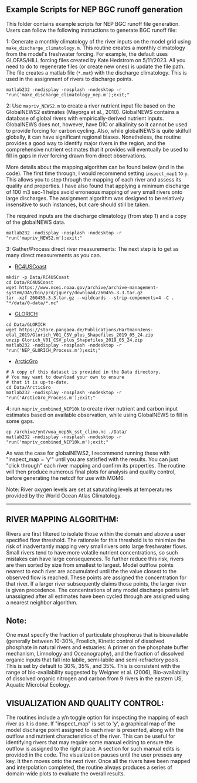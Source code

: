 ## Example Scripts for NEP BGC runoff generation 

This folder contains example scripts for NEP BGC runoff file generation. Users can follow the following instructions to generate BGC runoff file:

1: Generate a monthly climatology of the river inputs on the model grid
using `make_discharge_climatology.m`.  This routine creates a monthly climatology
from the model's freshwater forcing.  For example, the default uses GLOFAS/HILL
forcing files created by Kate Hedstrom on 5/11/2023.  All you need to do to
regenerate files (or create new ones) is update the file path.  The file creates
a matlab file (`*.mat`) with the discharge climatology.  This is used in the
assignment of rivers to discharge points.
```
matlab232 -nodisplay -nosplash -nodesktop -r "run('make_discharge_climatology_nep.m');exit;"
```

2: Use `mapriv_NEWS2.m` to create a river nutrient input file based on the
GlobalNEWS2 estimates (Mayorga et al., 2010).  GlobalNEWS contains a 
database of global rivers with empirically-derived nutrient inputs.  GlobalNEWS
does not, however, have DIC or alkalinity so it cannot be used to provide forcing for
carbon cycling.  Also, while globalNEWS is quite skilfull globally, it can 
have significant regional biases.  Nonetheless, the routine provides a good
way to identify major rivers in the region, and the comprehensive nutrient
estimates that it provides will eventually be used to fill in gaps in river
forcing drawn from direct observations.

More details about the mapping algorithm can be found below (and in the code). 
The first time through, I would recommend setting `inspect_map1` to `y`.
This allows you to step through the mapping of each river and assess its 
quality and properties.  I have also found that applying a minimum discharge
of 100 m3 sec-1 helps avoid erroneous mapping of very small rivers onto
large discharges.  The assignment algorithm was designed to be relatively
insensitive to such instances, but care should still be taken. 

The required inputs are the discharge climatology (from step 1) and a copy
of the globalNEWS data.
```
matlab232 -nodisplay -nosplash -nodesktop -r "run('mapriv_NEWS2.m');exit;"
```

3: Gather/Process direct river measurements: The next step is to get as many
direct measurements as you can.

 - [RC4USCoast](https://www.ncei.noaa.gov/access/metadata/landing-page/bin/iso?id=gov.noaa.nodc:0260455)
```
mkdir -p Data/RC4USCoast 
cd Data/RC4USCoast 
wget https://www.ncei.noaa.gov/archive/archive-management-system/OAS/bin/prd/jquery/download/260455.3.3.tar.gz
tar -xzf 260455.3.3.tar.gz --wildcards --strip-components=4 -C . "*/data/0-data/*.nc"
```

 - [GLORICH](https://www.geo.uni-hamburg.de/en/geologie/forschung/aquatische-geochemie/glorich.html)
```
cd Data/GLORICH
wget https://store.pangaea.de/Publications/HartmannJens-etal_2019/Glorich_V01_CSV_plus_Shapefiles_2019_05_24.zip 
unzip Glorich_V01_CSV_plus_Shapefiles_2019_05_24.zip
matlab232 -nodisplay -nosplash -nodesktop -r "run('NEP_GLORICH_Process.m');exit;"
```

 - [ArcticGro](https://arcticgreatrivers.org/data/)
```
# A copy of this dataset is provided in the Data directory.
# You may want to download your own to ensure
# that it is up-to-date.
cd Data/ArcticGro
matlab232 -nodisplay -nosplash -nodesktop -r "run('ArcticGro_Process.m');exit;"
```
4: run `mapriv_combined_NEP10k` to create river nutrient and carbon input
estimates based on available observation, while using GlobalNEWS to fill in
some gaps. 
```
cp /archive/ynt/woa_nep5k_sst_climo.nc ./Data/
matlab232 -nodisplay -nosplash -nodesktop -r "run('mapriv_combined_NEP10k.m');exit;"
```
As was the case for globalNEWS2, I recommend running these with "inspect_map = 'y'" until
you are satisfied with the results.  You can just "click through" each river mapping and 
confirm its properties.  The routine will then produce numerous final plots for analysis
and quality control, before generating the netcdf for use with MOM6.

Note: River oxygen levels are set at saturating levels at temperatures provided by the 
World Ocean Atlas Climatology.
___________________________________________________________________________________________

## RIVER MAPPING ALGORITHM: 
Rivers are first filtered to isolate those within the domain and
above a user specified flow threshold.  The rationale for this threshold is to minimize the 
risk of inadvertantly mapping very small rivers onto large freshwater flows.  Small rivers
tend to have more volatile nutrient concentrations, so such mistakes can have large consequences.
To further reduce this risk, rivers are then sorted by size from smallest to largest.  Model
outflow points nearest to each river are accumulated until the the value closest to the observed
flow is reached.  These points are assigned the concentration for that river.  If a larger river
subsequently claims those points, the larger river is given precedence.  The concentrations of
any model discharge points left unassigned after all estimates have been cycled through
are assigned using a nearest neighbor algorithm.

## Note: 
One must specify the fraction of particulate phosphorus that is bioavailable (generally between
10-30%, Froelich, Kinetic control of dissolved phosphate in natural rivers and estuaries: A primer
on the phosphate buffer mechanism, Limnology and Oceanography), and the fraction of dissolved organic
inputs that fall into labile, semi-labile and semi-refractory pools.  This is set by default to 30%, 35%,
and 35%.  This is consistent with the range of bio-availability suggested by Weigner et al. (2006),
Bio-availability of dissolved organic nitrogen and carbon from 9 rivers in the eastern US, Aquatic
Microbial Ecology.

## VISUALIZATION AND QUALITY CONTROL: 
The routines include a y/n toggle option for inspecting the
mapping of each river as it is done.  If "inspect_map" is set to 'y', a graphical map of the
model discharge point assigned to each river is presented, along with the outflow and nutrient
characteristics of the river.  This can be useful for identifying rivers that may require some
manual editing to ensure the outflow is assigned to the right place.  A section for such manual
edits is provided in the code.  The visualization pauses until the user presses any key.  It 
then moves onto the next river.  Once all the rivers have been mapped and interpolation completed,
the routine always produces a series of domain-wide plots to evaluate the overall results.
